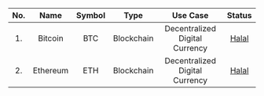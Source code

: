| No.| Name | Symbol | Type | Use Case | Status |
| :--: | :-----: | :-----: | :-----: | :-----: | :-----: |
| 1.  | Bitcoin | BTC | Blockchain | Decentralized Digital Currency | [Halal](https://youtu.be/_H792ZY2Vfg) |
| 2.  | Ethereum | ETH | Blockchain | Decentralized Digital Currency | [Halal](https://www.islamicfinanceguru.com/articles/what-is-ethereum-is-it-halal) |
